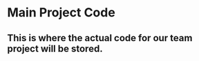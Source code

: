 Main Project Code 
===========================

## This is where the actual code for our team project will be stored.



